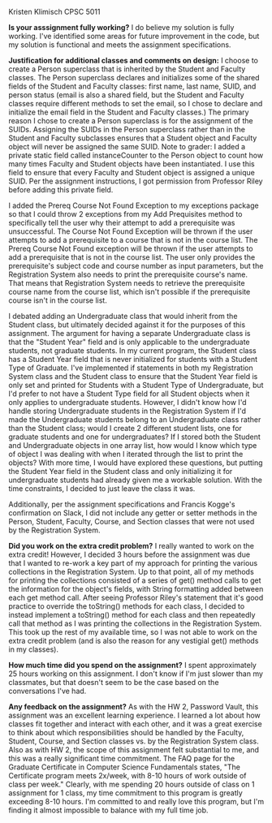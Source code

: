 Kristen Klimisch
CPSC 5011

**Is your asssignment fully working?**
I do believe my solution is fully working. I've identified some areas for future improvement 
in the code, but my solution is functional and meets the assignment specifications.

**Justification for additional classes and comments on design:**
I choose to create a Person superclass that is inherited by the Student and Faculty classes. 
The Person superclass declares and initializes some of the shared fields of the Student
and Faculty classes: first name, last name, SUID, and person status (email is also a shared field,
but the Student and Faculty classes require different methods to set the email, so I chose to 
declare and initialize the email field in the Student and Faculty classes.) 
The primary reason I chose to create  a Person superclass is for the assignment of the SUIDs.
Assigning  the SUIDs in the Person superclass rather than in the Student and Faculty subclasses 
ensures that a Student object  and Faculty object will never be assigned the same SUID.
Note to grader: I added a private static field called instanceCounter to the Person object
to count how many times Faculty and Student objects have been instantiated. I use this field
to ensure that every Faculty and Student object is assigned a unique SUID. Per the
assignment instructions, I got permission from Professor Riley before adding
this private field.

I added the Prereq Course Not Found Exception to my exceptions package so that I could throw 2 
exceptions from my Add Prequisites method to specifically tell the user why their attempt to add
a prerequisite was unsuccessful. The Course Not Found Exception will be thrown if the user attempts
to add a prerequisite to a course that is not in the course list. The Prereq Course Not Found
exception will be thrown if the user attempts to add a prerequisite that is not in the course
list. The user only provides the prerequisite's subject code and course number as input
parameters, but the Registration System also needs to print the prerequisite course's name.
That means that Registration System needs to retrieve the prerequisite course
name from the course list, which isn't possible if the prerequisite course isn't in the 
course list. 

I debated adding an Undergraduate class that would inherit from the Student class,
but ultimately decided against it for the purposes of this assignment. The argument 
for having a separate Undergraduate class is that the "Student Year" field and
is only applicable to the undergraduate students, not graduate students. In my
current program, the Student class has a Student Year field that is never
initialized for students with a Student Type of Graduate. I've implemented
if statements in both my Registration System class and the Student class 
to ensure that the Student Year field is only set and printed for Students 
with a Student Type of Undergraduate, but I'd prefer to not have a
Student Type field for all Student objects when it only applies to undergraduate 
students. However, I didn't know how I'd handle storing Undergraduate students in 
the Registration System if I'd made the Undergraduate students belong to an 
Undergraduate class rather than the Student class; would I create 2 
different student lists, one for graduate students and one for undergraduates?
If I stored both the Student and Undergraduate objects in one array list,
how would I know which type of object I was dealing with when I iterated 
through the list to print the objects? With more time, I would have explored 
these questions, but putting the Student Year field in the Student class and
only initializing it for undergraduate students had already given me a workable solution.
With the time constraints, I decided to just leave the class it was. 

Additionally, per the assignment specifications and Francis Kogge's confirmation on Slack,
I did not include any getter or setter methods in the Person, Student, Faculty, Course,
and Section classes that were not used by the Registration System. 

**Did you work on the extra credit problem?**
I really wanted to work on the extra credit! However, I decided 3 hours before the assignment
was due that I wanted to re-work a key part of my approach for printing the various
collections in the Registration System. Up to that point, all of my methods for printing 
the collections consisted of a series of get() method calls to get the information for the object's 
fields, with String formatting added between each get method call. After seeing Professor Riley's
statement that it's good practice to override the toString() methods for each class, 
I decided to instead implement a toString() method for each class and then repeatedly
call that method as I was printing the collections in the Registration System. 
This took up the rest of my available time, so I was not able to work on the extra credit problem
(and is also the reason for any vestigial get() methods in my classes). 

**How much time did you spend on the assignment?**
I spent approximately 25 hours working on this assignment. I don't know if I'm just slower than
my classmates, but that doesn't seem to be the case based on the conversations I've had. 

**Any feedback on the assignment?**
As with the HW 2, Password Vault, this assignment was an excellent learning experience.
I learned a lot about how classes fit together and interact with each other, and it was
a great exercise to think about which responsibilities should be handled by the Faculty,
Student, Course, and Section classes vs. by the Registration System class. Also as with
HW 2, the scope of this assignment felt substantial to me, and this was a really significant 
time commitment. The FAQ page for the Graduate Certificate in Computer Science Fundamentals
states, "The Certificate program meets 2x/week, with 8-10 hours of work outside of class per week."
Clearly, with me spending 20 hours outside of class on 1 assignment for 1 class, my time commitment
to this program is greatly exceeding 8-10 hours. I'm committed to and really love this program, 
but I'm finding it almost impossible to balance with my full time job. 





